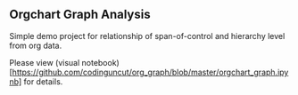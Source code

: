 ## Orgchart Graph Analysis

Simple demo project for relationship of span-of-control and hierarchy level from org data.

Please view (visual notebook)[https://github.com/codinguncut/org_graph/blob/master/orgchart_graph.ipynb] for details.
